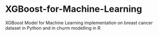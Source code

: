 # XGBoost-for-Machine-Learning
XGBoost Model for Machine Learning implementation on breast cancer dataset in Python and in churm modelling in R
